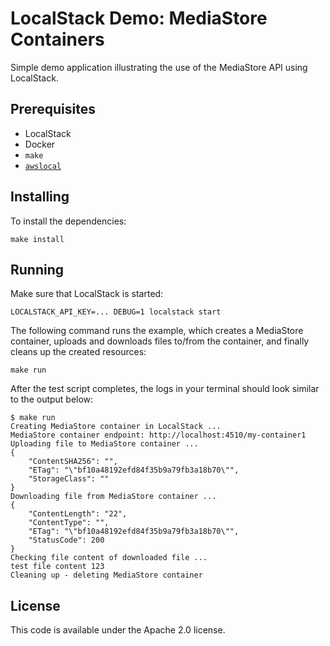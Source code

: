 # LocalStack Demo: MediaStore Containers

Simple demo application illustrating the use of the MediaStore API using LocalStack.

## Prerequisites

* LocalStack
* Docker
* `make`
* [`awslocal`](https://github.com/localstack/awscli-local)

## Installing

To install the dependencies:
```
make install
```

## Running

Make sure that LocalStack is started:
```
LOCALSTACK_API_KEY=... DEBUG=1 localstack start
```

The following command runs the example, which creates a MediaStore container, uploads and downloads files to/from the container, and finally cleans up the created resources:
```
make run
```

After the test script completes, the logs in your terminal should look similar to the output below:
```
$ make run
Creating MediaStore container in LocalStack ...
MediaStore container endpoint: http://localhost:4510/my-container1
Uploading file to MediaStore container ...
{
    "ContentSHA256": "",
    "ETag": "\"bf10a48192efd84f35b9a79fb3a18b70\"",
    "StorageClass": ""
}
Downloading file from MediaStore container ...
{
    "ContentLength": "22",
    "ContentType": "",
    "ETag": "\"bf10a48192efd84f35b9a79fb3a18b70\"",
    "StatusCode": 200
}
Checking file content of downloaded file ...
test file content 123
Cleaning up - deleting MediaStore container
```

## License

This code is available under the Apache 2.0 license.
